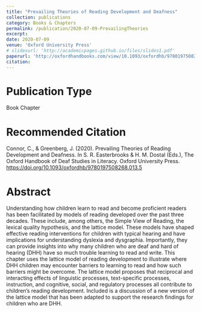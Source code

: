 ```yaml
---
title: "Prevailing Theories of Reading Development and Deafness"
collection: publications
category: Books & Chapters
permalink: /publication/2020-07-09-PrevailingTheories
excerpt:
date: 2020-07-09
venue: 'Oxford University Press'
# slidesurl: 'http://academicpages.github.io/files/slides1.pdf'
paperurl: 'http://oxfordhandbooks.com/view/10.1093/oxfordhb/9780197508268.001.0001/oxfordhb-9780197508268-e-5'
citation:
---
```

Publication Type
===
Book Chapter

Recommended Citation
===
Connor, C., & Greenberg, J. (2020). Prevailing Theories of Reading Development and Deafness. In S. R. Easterbrooks & H. M. Dostal (Eds.), The Oxford Handbook of Deaf Studies in Literacy. Oxford University Press. https://doi.org/10.1093/oxfordhb/9780197508268.013.5

Abstract
======
Understanding how children learn to read and become proficient readers has been facilitated by models of reading developed over the past three decades. These include, among others, the Simple View of Reading, the lexical quality hypothesis, and the lattice model. These models have shaped effective reading interventions for children with typical hearing and have implications for understanding dyslexia and dysgraphia. Importantly, they can provide insights into why many children who are deaf and hard of hearing (DHH) have so much trouble learning to read and write. This chapter uses the lattice model of reading development to illustrate where DHH children may encounter barriers to learning to read and how such barriers might be overcome. The lattice model proposes that reciprocal and interacting effects of linguistic processes, text-specific processes, instruction, and cognitive, social, and regulatory processes all contribute to children’s reading development. Included is a discussion of a new version of the lattice model that has been adapted to support the research findings for children who are DHH.